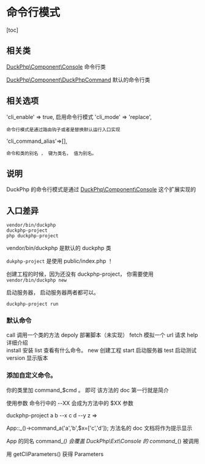 # 命令行模式
[toc]
## 相关类
[DuckPhp\Component\Console](ref/Component-Console.md) 命令行类

[DuckPhp\Component\DuckPhpCommand](ref/Component-DuckPhpCommand.md) 默认的命令行类


## 相关选项
'cli_enable' => true,
    启用命令行模式
'cli_mode' => 'replace',    

    命令行模式是通过路由钩子或者是替换默认运行入口实现 
'cli_command_alias'=>[],

    命令和类的别名 ， 键为类名， 值为别名。
## 说明

DuckPhp 的命令行模式是通过 [DuckPhp\Component\Console](ref/Component-Console.md) 这个扩展实现的

## 入口差异
```
vendor/bin/duckphp
duckphp-project
php duckphp-project
```
vendor/bin/duckphp 是默认的 duckphp 类

`dukphp-project` 是使用 public/index.php ！


创建工程的时候，因为还没有 duckphp-project，
你需要使用
`vendor/bin/duckphp new `

启动服务器， 启动服务器两者都可以。

`duckphp-project run`


### 默认命令

call    调用一个类的方法
depoly  部署脚本（未实现）
fetch   模拟一个 url 请求
help    详细介绍    
install 安装
list    查看有什么命令。
new     创建工程
start     启动服务器
test    启动测试
version 显示版本


### 添加自定义命令。

你的类里加 command_$cmd 。 即可
该方法的 doc 第一行就是简介

使用参数
命令行中的 --XX 会成为方法中的 $XX 参数

duckphp-project a b --x c d --y z
=>

App::_()->command_a('a','b',$x=['c','d']);
方法名的 doc 文档将作为提示显示




App 的同名 command_*() 会覆盖 DuckPhp\\Ext\\Console 的 command_*() 被调用

用 getCliParameters() 获得 Parameters

